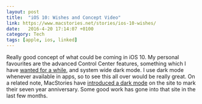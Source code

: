 ```yaml
---
layout: post
title:  "iOS 10: Wishes and Concept Video"
link: https://www.macstories.net/stories/ios-10-wishes/
date:   2016-4-20 17:14:07 +0100
category: Tech
tags: [apple, ios, linked]
---
```


Really good concept of what could be coming in iOS 10. My personal favourites are the advanced Control Center features, something which I have [wanted for a while][colmioctrlcent], and system wide dark mode. I use dark mode whenever available in apps, so to see this all over would be really great. On a related note, MacStories have [introduced a dark mode][msdark] on the site to mark their seven year anniversary. Some good work has gone into that site in the last few months.

[colmioctrlcent]:http://www.colm.io/2016/1/28/the-case-against-control-center
[msdark]:https://www.macstories.net/news/introducing-macstories-dark-theme-and-telegram-channel/